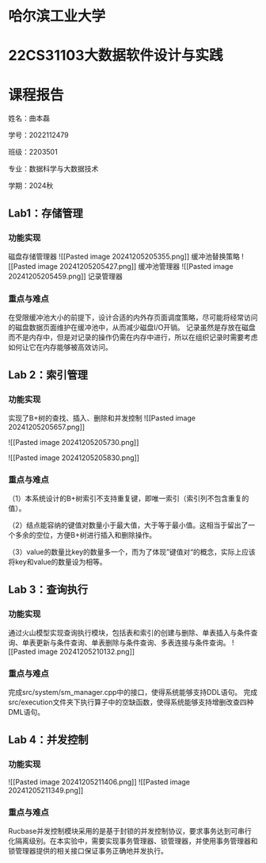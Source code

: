 



# 哈尔滨工业大学

# 22CS31103大数据软件设计与实践

# 课程报告

姓名：曲本磊

学号：2022112479

班级：2203501

专业：数据科学与大数据技术

学期：2024秋

## Lab1：存储管理

### 功能实现

磁盘存储管理器
![[Pasted image 20241205205355.png]]
缓冲池替换策略
![[Pasted image 20241205205427.png]]
缓冲池管理器
![[Pasted image 20241205205459.png]]
记录管理器

### 重点与难点

在受限缓冲池大小的前提下，设计合适的内外存页面调度策略，尽可能将经常访问的磁盘数据页面维护在缓冲池中，从而减少磁盘I/O开销。
记录虽然是存放在磁盘而不是内存中，但是对记录的操作仍需在内存中进行，所以在组织记录时需要考虑如何让它在内存能够被高效访问。

## Lab 2：索引管理

### 功能实现

实现了B+树的查找、插入、删除和并发控制
![[Pasted image 20241205205657.png]]

![[Pasted image 20241205205730.png]]

![[Pasted image 20241205205830.png]]

### 重点与难点

（1）本系统设计的B+树索引不支持重复键，即唯一索引（索引列不包含重复的值）。 

（2）结点能容纳的键值对数量小于最大值，大于等于最小值。这相当于留出了一个多余的空位，方便B+树进行插入和删除操作。 

（3）value的数量比key的数量多一个，而为了体现”键值对“的概念，实际上应该将key和value的数量设为相等。

## Lab 3：查询执行

### 功能实现

通过火山模型实现查询执行模块，包括表和索引的创建与删除、单表插入与条件查询、单表更新与条件查询、单表删除与条件查询、多表连接与条件查询。
![[Pasted image 20241205210132.png]]
### 重点与难点

完成src/system/sm_manager.cpp中的接口，使得系统能够支持DDL语句。
完成src/execution文件夹下执行算子中的空缺函数，使得系统能够支持增删改查四种DML语句。


## Lab 4：并发控制

### 功能实现

 

![[Pasted image 20241205211406.png]]
![[Pasted image 20241205211349.png]]

### 重点与难点

Rucbase并发控制模块采用的是基于封锁的并发控制协议，要求事务达到可串行化隔离级别。在本实验中，需要实现事务管理器、锁管理器，并使用事务管理器和锁管理器提供的相关接口保证事务正确地并发执行。

